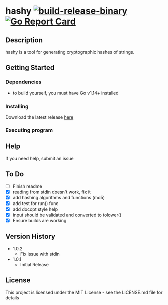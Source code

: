 # hashy [![build-release-binary](https://github.com/rnemeth90/hashy/actions/workflows/build.yaml/badge.svg)](https://github.com/rnemeth90/hashy/actions/workflows/build.yaml) [![Go Report Card](https://goreportcard.com/badge/github.com/rnemeth90/hashy/)](https://goreportcard.com/report/github.com/rnemeth90/hashy/)
## Description
hashy is a tool for generating cryptographic hashes of strings.

## Getting Started


### Dependencies
* to build yourself, you must have Go v1.14+ installed

### Installing

Download the latest release [here](https://github.com/rnemeth90/hashy/releases)

### Executing program

## Help
If you need help, submit an issue

## To Do
- [ ] Finish readme
- [x] reading from stdin doesn't work, fix it
- [x] add hashing algorithms and functions (md5)
- [x] add test for run() func
- [x] add docopt style help
- [x] input should be validated and converted to tolower()
- [x] Ensure builds are working

## Version History
* 1.0.2
    * Fix issue with stdin
* 1.0.1
    * Initial Release

## License
This project is licensed under the MIT License - see the LICENSE.md file for details
